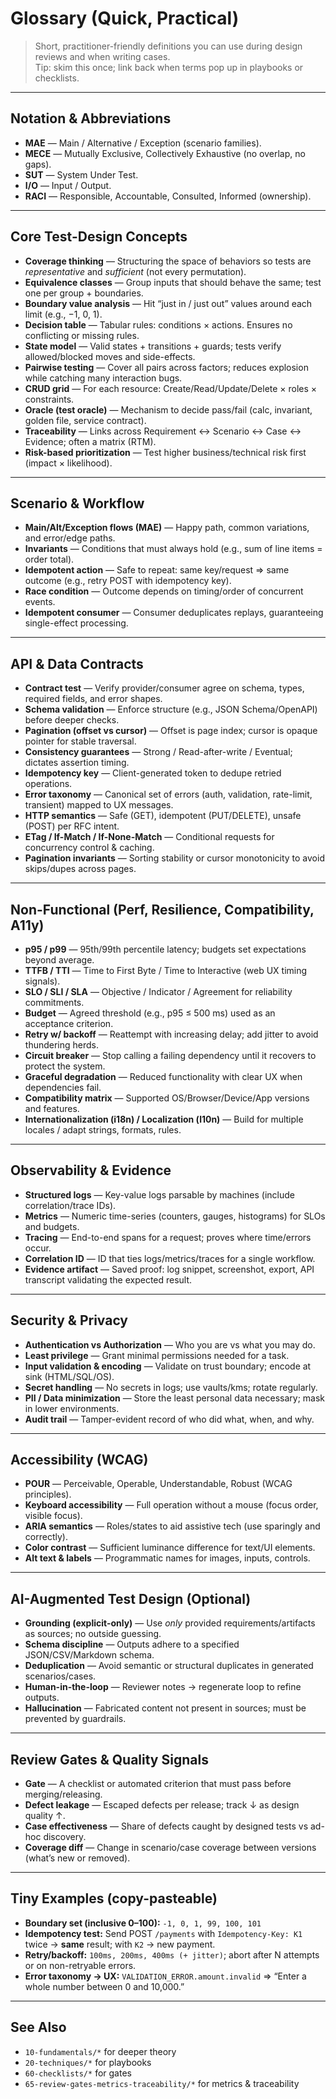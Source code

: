 # Glossary (Quick, Practical)

> Short, practitioner-friendly definitions you can use during design reviews and when writing cases.  
> Tip: skim this once; link back when terms pop up in playbooks or checklists.

---

## Notation & Abbreviations
- **MAE** — Main / Alternative / Exception (scenario families).
- **MECE** — Mutually Exclusive, Collectively Exhaustive (no overlap, no gaps).
- **SUT** — System Under Test.
- **I/O** — Input / Output.
- **RACI** — Responsible, Accountable, Consulted, Informed (ownership).

---

## Core Test-Design Concepts
- **Coverage thinking** — Structuring the space of behaviors so tests are *representative* and *sufficient* (not every permutation).
- **Equivalence classes** — Group inputs that should behave the same; test one per group + boundaries.
- **Boundary value analysis** — Hit “just in / just out” values around each limit (e.g., −1, 0, 1).
- **Decision table** — Tabular rules: conditions × actions. Ensures no conflicting or missing rules.
- **State model** — Valid states + transitions + guards; tests verify allowed/blocked moves and side-effects.
- **Pairwise testing** — Cover all pairs across factors; reduces explosion while catching many interaction bugs.
- **CRUD grid** — For each resource: Create/Read/Update/Delete × roles × constraints.
- **Oracle (test oracle)** — Mechanism to decide pass/fail (calc, invariant, golden file, service contract).
- **Traceability** — Links across Requirement ↔ Scenario ↔ Case ↔ Evidence; often a matrix (RTM).
- **Risk-based prioritization** — Test higher business/technical risk first (impact × likelihood).

---

## Scenario & Workflow
- **Main/Alt/Exception flows (MAE)** — Happy path, common variations, and error/edge paths.
- **Invariants** — Conditions that must always hold (e.g., sum of line items = order total).
- **Idempotent action** — Safe to repeat: same key/request ⇒ same outcome (e.g., retry POST with idempotency key).
- **Race condition** — Outcome depends on timing/order of concurrent events.
- **Idempotent consumer** — Consumer deduplicates replays, guaranteeing single-effect processing.

---

## API & Data Contracts
- **Contract test** — Verify provider/consumer agree on schema, types, required fields, and error shapes.
- **Schema validation** — Enforce structure (e.g., JSON Schema/OpenAPI) before deeper checks.
- **Pagination (offset vs cursor)** — Offset is page index; cursor is opaque pointer for stable traversal.
- **Consistency guarantees** — Strong / Read-after-write / Eventual; dictates assertion timing.
- **Idempotency key** — Client-generated token to dedupe retried operations.
- **Error taxonomy** — Canonical set of errors (auth, validation, rate-limit, transient) mapped to UX messages.
- **HTTP semantics** — Safe (GET), idempotent (PUT/DELETE), unsafe (POST) per RFC intent.
- **ETag / If-Match / If-None-Match** — Conditional requests for concurrency control & caching.
- **Pagination invariants** — Sorting stability or cursor monotonicity to avoid skips/dupes across pages.

---

## Non-Functional (Perf, Resilience, Compatibility, A11y)
- **p95 / p99** — 95th/99th percentile latency; budgets set expectations beyond average.
- **TTFB / TTI** — Time to First Byte / Time to Interactive (web UX timing signals).
- **SLO / SLI / SLA** — Objective / Indicator / Agreement for reliability commitments.
- **Budget** — Agreed threshold (e.g., p95 ≤ 500 ms) used as an acceptance criterion.
- **Retry w/ backoff** — Reattempt with increasing delay; add jitter to avoid thundering herds.
- **Circuit breaker** — Stop calling a failing dependency until it recovers to protect the system.
- **Graceful degradation** — Reduced functionality with clear UX when dependencies fail.
- **Compatibility matrix** — Supported OS/Browser/Device/App versions and features.
- **Internationalization (i18n) / Localization (l10n)** — Build for multiple locales / adapt strings, formats, rules.

---

## Observability & Evidence
- **Structured logs** — Key-value logs parsable by machines (include correlation/trace IDs).
- **Metrics** — Numeric time-series (counters, gauges, histograms) for SLOs and budgets.
- **Tracing** — End-to-end spans for a request; proves where time/errors occur.
- **Correlation ID** — ID that ties logs/metrics/traces for a single workflow.
- **Evidence artifact** — Saved proof: log snippet, screenshot, export, API transcript validating the expected result.

---

## Security & Privacy
- **Authentication vs Authorization** — Who you are vs what you may do.
- **Least privilege** — Grant minimal permissions needed for a task.
- **Input validation & encoding** — Validate on trust boundary; encode at sink (HTML/SQL/OS).
- **Secret handling** — No secrets in logs; use vaults/kms; rotate regularly.
- **PII / Data minimization** — Store the least personal data necessary; mask in lower environments.
- **Audit trail** — Tamper-evident record of who did what, when, and why.

---

## Accessibility (WCAG)
- **POUR** — Perceivable, Operable, Understandable, Robust (WCAG principles).
- **Keyboard accessibility** — Full operation without a mouse (focus order, visible focus).
- **ARIA semantics** — Roles/states to aid assistive tech (use sparingly and correctly).
- **Color contrast** — Sufficient luminance difference for text/UI elements.
- **Alt text & labels** — Programmatic names for images, inputs, controls.

---

## AI-Augmented Test Design (Optional)
- **Grounding (explicit-only)** — Use *only* provided requirements/artifacts as sources; no outside guessing.
- **Schema discipline** — Outputs adhere to a specified JSON/CSV/Markdown schema.
- **Deduplication** — Avoid semantic or structural duplicates in generated scenarios/cases.
- **Human-in-the-loop** — Reviewer notes → regenerate loop to refine outputs.
- **Hallucination** — Fabricated content not present in sources; must be prevented by guardrails.

---

## Review Gates & Quality Signals
- **Gate** — A checklist or automated criterion that must pass before merging/releasing.
- **Defect leakage** — Escaped defects per release; track ↓ as design quality ↑.
- **Case effectiveness** — Share of defects caught by designed tests vs ad-hoc discovery.
- **Coverage diff** — Change in scenario/case coverage between versions (what’s new or removed).

---

## Tiny Examples (copy-pasteable)

- **Boundary set (inclusive 0–100):** `-1, 0, 1, 99, 100, 101`
- **Idempotency test:** Send POST `/payments` with `Idempotency-Key: K1` twice → **same** result; with `K2` → new payment.
- **Retry/backoff:** `100ms, 200ms, 400ms (+ jitter)`; abort after N attempts or on non-retryable errors.
- **Error taxonomy → UX:** `VALIDATION_ERROR.amount.invalid` ⇒ “Enter a whole number between 0 and 10,000.”

---

## See Also
- `10-fundamentals/*` for deeper theory
- `20-techniques/*` for playbooks
- `60-checklists/*` for gates
- `65-review-gates-metrics-traceability/*` for metrics & traceability
